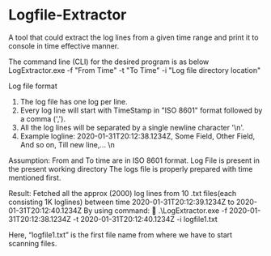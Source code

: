 # Logfile-Extractor



 A tool that could extract the log lines from a given time range and print it to console in time effective manner.

 The command line (CLI) for the desired program is as below 
LogExtractor.exe -f "From Time" -t "To Time" -i "Log file directory location"


 Log file format 
1. The log file has one log per line. 
2. Every log line will start with TimeStamp in "ISO 8601" format followed by a comma (','). 
3. All the log lines will be separated by a single newline character '\n'. 
4. Example logline: 2020-01-31T20:12:38.1234Z, Some Field, Other Field, And so on, Till new line,... \n 

Assumption: From and To time are in ISO 8601 format.
		Log File is present in the present working directory
The logs file is properly prepared with time mentioned first.



Result:  Fetched all the approx (2000) log lines from 10 .txt files(each consisting 1K loglines) between time 2020-01-31T20:12:39.1234Z to 2020-01-31T20:12:40.1234Z
By using command:  
.\LogExtractor.exe -f 2020-01-31T20:12:38.1234Z -t 2020-01-31T20:12:40.1234Z -i logfile1.txt

 Here, “logfile1.txt” is the first file name from where we have to start scanning files.
 



 
